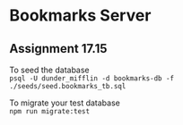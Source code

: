 # Bookmarks Server

## Assignment 17.15

To seed the database  
`psql -U dunder_mifflin -d bookmarks-db -f ./seeds/seed.bookmarks_tb.sql`  

To migrate your test database  
`npm run migrate:test`



